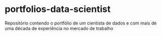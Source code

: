 # portfolios-data-scientist
Repositório contendo o portfólio de um cientista de dados e com mais de uma década de experiência no mercado de trabalho
